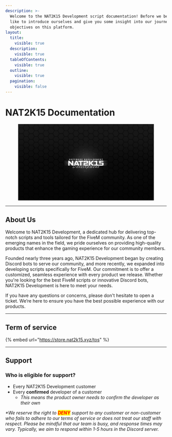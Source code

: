```yaml
---
description: >-
  Welcome to the NAT2K15 Development script documentation! Before we begin, we'd
  like to introduce ourselves and give you some insight into our journey and
  objectives on this platform.
layout:
  title:
    visible: true
  description:
    visible: true
  tableOfContents:
    visible: true
  outline:
    visible: true
  pagination:
    visible: false
---
```


# NAT2K15 Documentation

<figure><img src=".gitbook/assets/backgroungssss.jpg" alt=""><figcaption></figcaption></figure>

***

## About Us

Welcome to NAT2K15 Development, a dedicated hub for delivering top-notch scripts and tools tailored for the FiveM community. As one of the emerging names in the field, we pride ourselves on providing high-quality products that enhance the gaming experience for our community members.

Founded nearly three years ago, NAT2K15 Development began by creating Discord bots to serve our community, and more recently, we expanded into developing scripts specifically for FiveM. Our commitment is to offer a customized, seamless experience with every product we release. Whether you're looking for the best FiveM scripts or innovative Discord bots, NAT2K15 Development is here to meet your needs.

If you have any questions or concerns, please don't hesitate to open a ticket. We’re here to ensure you have the best possible experience with our products.

***

## Term of service&#x20;

{% embed url="https://store.nat2k15.xyz/tos" %}

***

## Support

### Who is eligible for support?

* Every NAT2K15 Development customer
* Every **confirmed** developer of a customer
  * _This means the product owner needs to confirm the developer as their own_

_\*We reserve the right to <mark style="color:red;">**DENY**</mark> support to any customer or non-customer who fails to adhere to our terms of service or does not treat our staff with respect. Please be mindful that our team is busy, and response times may vary. Typically, we aim to respond within 1-5 hours in the Discord server._
